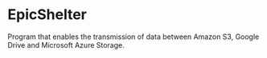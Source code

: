 # EpicShelter
Program that enables the transmission of data between Amazon S3, Google Drive and Microsoft Azure Storage.
